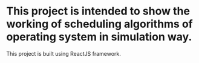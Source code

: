 # This project is intended to show the working of scheduling algorithms of operating system in simulation way.

This project is built using ReactJS framework.

